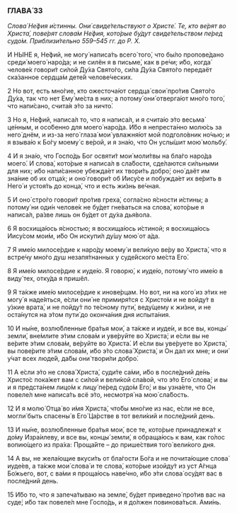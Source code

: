 ### ГЛАВА́ 33

_Слова́ Не́фия и́стинны. Они́ свиде́тельствуют о Христе́. Те, кто ве́рят во Христа́, пове́рят слова́м Не́фия, кото́рые бу́дут свиде́тельством пе́ред судо́м. Приблизи́тельно 559–545 гг. до Р. Х._

И НЫ́НЕ я, Не́фий, не могу́ написа́ть всего́ того́, что бы́ло пропове́дано среди́ моего́ наро́да; и не силён я в письме́, как в ре́чи; и́бо, когда́ челове́к говори́т си́лой Ду́ха Свято́го, си́ла Ду́ха Свято́го передаёт ска́занное сердца́м дете́й челове́ческих.

2 Но вот, есть мно́гие, кто ожесточа́ют сердца́ свои́ про́тив Свято́го Ду́ха, так что нет Ему́ ме́ста в них; а потому́ они́ отверга́ют мно́го того́, что напи́сано, счита́я э́то за ничто́.

3 Но я, Не́фий, написа́л то, что я написа́л, и я счита́ю э́то весьма́ це́нным, и осо́бенно для моего́ наро́да. И́бо я непреста́нно молю́сь за него́ днём, и из-за него́ глаза́ мои́ увлажня́ют мой подголо́вник но́чью; и я взыва́ю к Бо́гу моему́ с ве́рой, и я зна́ю, что Он услы́шит мою́ мольбу́.

4 И я зна́ю, что Госпо́дь Бог освяти́т мои́ моли́твы на бла́го наро́да моего́. И слова́, кото́рые я написа́л в сла́бости, сде́лаются си́льными для них; и́бо напи́санное убежда́ет их твори́ть добро́; оно́ даёт им зна́ние об их отца́х; и оно́ говори́т об Иису́се и побужда́ет их ве́рить в Него́ и устоя́ть до конца́, что и есть жи́знь ве́чная.

5 И оно́ стро́го говори́т про́тив греха́, согла́сно я́сности и́стины; а потому́ ни оди́н челове́к не бу́дет гне́ваться на слова́, кото́рые я написа́л, ра́зве лишь он бу́дет от ду́ха дья́вола.

6 Я восхища́юсь я́сностью; я восхища́юсь и́стиной; я восхища́юсь Иису́сом мои́м, и́бо Он искупи́л ду́шу мою́ от а́да.

7 Я име́ю милосе́рдие к наро́ду моему́ и вели́кую ве́ру во Христа́, что я встре́чу мно́го душ незапя́тнанных у суде́йского ме́ста Его́.

8 Я име́ю милосе́рдие к иуде́ю. Я говорю́, к иуде́ю, потому́ что име́ю в виду́ тех, отку́да я пришёл.

9 Я та́кже име́ю милосе́рдие к инове́рцам. Но вот, ни на кого́ из э́тих не могу́ я наде́яться, е́сли они́ не примиря́тся с Христо́м и не войду́т в у́зкие врата́, и не пойду́т по те́сному пути́, веду́щему к жи́зни, и не оста́нутся на э́том пути́ до оконча́ния дня испыта́ния.

10 И ны́не, возлю́бленные бра́тья мои́, а та́кже и иуде́и, и все вы, концы́ земли́, вне́млите э́тим слова́м и уве́руйте во Христа́; и е́сли вы не ве́рите э́тим слова́м, ве́руйте во Христа́. И е́сли вы уве́руете во Христа́, вы пове́рите э́тим слова́м, и́бо э́то слова́ Христа́, и Он дал их мне; и они́ у́чат всех люде́й, да́бы они́ твори́ли добро́.

11 А е́сли э́то не слова́ Христа́, суди́те са́ми, и́бо в после́дний де́нь Христо́с пока́жет вам с си́лой и вели́кой сла́вой, что э́то Его́ слова́; и вы и я предста́нем лицо́м к лицу́ пе́ред судо́м Его́; и вы узна́ете, что Он повеле́л мне написа́ть всё э́то, несмотря́ на мою́ сла́бость.

12 И я молю́ Отца́ во и́мя Христа́, что́бы мно́гие из нас, е́сли не все, могли́ быть спасены́ в Его́ Ца́рстве в тот вели́кий и после́дний день.

13 И ны́не, возлю́бленные бра́тья мои́, все те, кото́рые принадлежа́т к до́му Изра́илеву, и все вы, концы́ земли́, я обраща́юсь к вам, как го́лос вопию́щего из пра́ха: Проща́йте – до прише́ствия того́ вели́кого дня.

14 А вы, не жела́ющие вкуси́ть от бла́гости Бо́га и не почита́ющие слова́ иуде́ев, а та́кже мои́ слова́ и те слова́, кото́рые изойду́т из уст А́гнца Бо́жьего, вот, с ва́ми я проща́юсь наве́чно, и́бо э́ти слова́ осу́дят вас в после́дний день.

15 И́бо то, что я запеча́тываю на земле́, бу́дет приведено́ про́тив вас на суде́; и́бо так повеле́л мне Госпо́дь, и я до́лжен повинова́ться. Ами́нь.
